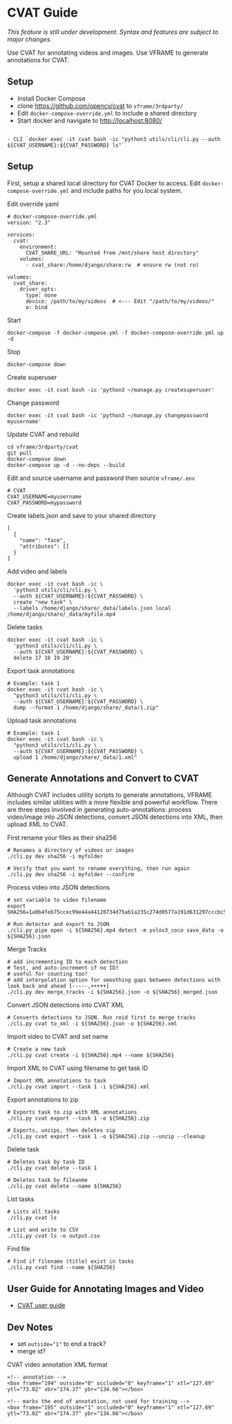 # CVAT Guide

*This feature is still under development. Syntax and features are subject to major changes.*

Use CVAT for annotating videos and images. Use VFRAME to generate annotations for CVAT. 

## Setup

- Install Docker Compose
- clone <https://github.com/opencv/cvat> to `vframe/3rdparty/`
- Edit `docker-compose-override.yml` to include a shared directory
- Start docker and navigate to <http://localhost:8080/> 

```

- CLI `docker exec -it cvat bash -ic "python3 utils/cli/cli.py --auth ${CVAT_USERNAME}:${CVAT_PASSWORD} ls"`

```

## Setup

First, setup a shared local directory for CVAT Docker to access. Edit `docker-compose-override.yml` and include paths for you local system.

Edit override yaml
```
# docker-compose-override.yml
version: "2.3"

services:
  cvat:
    environment:
      CVAT_SHARE_URL: "Mounted from /mnt/share host directory"
    volumes:
      - cvat_share:/home/django/share:rw  # ensure rw (not ro)

volumes:
  cvat_share:
    driver_opts:
      type: none
      device: /path/to/my/videos  # <--- Edit "/path/to/my/videos/"
      o: bind
```

Start
```
docker-compose -f docker-compose.yml -f docker-compose-override.yml up -d
```

Stop
```
docker-compose down
```

Create superuser
```
docker exec -it cvat bash -ic 'python3 ~/manage.py createsuperuser'
```

Change password
```
docker exec -it cvat bash -ic 'python3 ~/manage.py changepassword myusername'
```

Update CVAT and rebuild
```
cd vframe/3rdparty/cvat
git pull
docker-compose down
docker-compose up -d --no-deps --build
```

Edit and source username and password then source `vframe/.env`
```
# CVAT
CVAT_USERNAME=myusername
CVAT_PASSWORD=mypassword
```

Create labels.json and save to your shared directory
```
[
  {
    "name": "face",
    "attributes": []
  }
]
```

Add video and labels
```
docker exec -it cvat bash -ic \
  'python3 utils/cli/cli.py \
  --auth ${CVAT_USERNAME}:${CVAT_PASSWORD} \
  create "new task" \
  --labels /home/django/share/_data/labels.json local /home/django/share/_data/myfile.mp4
```

Delete tasks
```
docker exec -it cvat bash -ic \
  'python3 utils/cli/cli.py \
  --auth ${CVAT_USERNAME}:${CVAT_PASSWORD} \
  delete 17 18 19 20'
```

Export task annotations
```
# Example: task 1
docker exec -it cvat bash -ic \
  "python3 utils/cli/cli.py \
  --auth ${CVAT_USERNAME}:${CVAT_PASSWORD} \
  dump --format 1 /home/django/share/_data/1.zip"
```

Upload task annotations
```
# Example: task 1
docker exec -it cvat bash -ic \
  "python3 utils/cli/cli.py \
  --auth ${CVAT_USERNAME}:${CVAT_PASSWORD} \
  upload 1 /home/django/share/_data/1.xml"
```


## Generate Annotations and Convert to CVAT

Although CVAT includes utility scripts to generate annotations, VFRAME includes similar utilities with a more flexible and powerful workflow. There are three steps involved in generating auto-annotations: process video/image into JSON detections, convert JSON detections into XML, then upload XML to CVAT.

First rename your files as their sha256
```
# Renames a directory of videos or images
./cli.py dev sha256 -i myfolder

# Verify that you want to rename everything, then run again
./cli.py dev sha256 -i myfolder --confirm
```

Process video into JSON detections
```
# set variable to video filename
export SHA256=1a0b4feb75ccec99e44a44120734d75ab1a235c274d0577a191d631297cccbc5

# Run detector and export to JSON
./cli.py pipe open -i ${SHA256}.mp4 detect -m yolov3_coco save_data -o ${SHA256}.json
```

Merge Tracks
```
# add incrementing ID to each detection
# Test, and auto-increment if no ID?
# useful for counting too?
# add interpolation option for smoothing gaps between detections with look back and ahead [-----,+++++]
./cli.py dev merge_tracks -i ${SHA256}.json -o ${SHA256}_merged.json
```

Convert JSON detections into CVAT XML
```
# Converts detections to JSON. Run reid first to merge tracks
./cli.py cvat to_xml -i ${SHA256}.json -o ${SHA256}.xml
```

Import video to CVAT and set name
```
# Create a new task
./cli.py cvat create -i ${SHA256}.mp4 --name ${SHA256}
```

Import XML to CVAT using filename to get task ID
```
# Import XML annotations to task
./cli.py cvat import --task 1 -i ${SHA256}.xml
```

Export annotations to zip
```
# Exports task to zip with XML annotations
./cli.py cvat export --task 1 -o ${SHA256}.zip

# Exports, unzips, then deletes zip
./cli.py cvat export --task 1 -o ${SHA256}.zip --unzip --cleanup
```

Delete task
```
# Deletes task by task ID
./cli.py cvat delete --task 1

# Deletes task by fileanme
./cli.py cvat delete --name ${SHA256}
```

List tasks
```
# Lists all tasks 
./cli.py cvat ls

# List and write to CSV
./cli.py cvat ls -o output.csv
```

Find file
```
# Find if filename (title) exist in tasks
./cli.py cvat find --name ${SHA256}
```


## User Guide for Annotating Images and Video

- [CVAT user guide](https://github.com/opencv/cvat/blob/cb114b52869598db083bb553bc4baf42abbb0585/cvat/apps/documentation/user_guide.md#shortcuts)

## Dev Notes

- set `outside="1"` to end a track?
- merge id?
 
CVAT video annotation XML format
```
<!-- annotation -->
<box frame="194" outside="0" occluded="0" keyframe="1" xtl="127.69" ytl="73.02" xbr="174.37" ybr="134.66"></box>

<!-- marks the end of annotation, not used for training -->
<box frame="195" outside="1" occluded="0" keyframe="1" xtl="127.69" ytl="73.02" xbr="174.37" ybr="134.66"></box>
```
